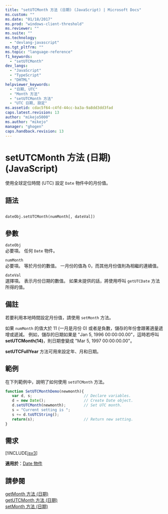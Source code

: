 ```yaml
---
title: "setUTCMonth 方法 (日期) (JavaScript) | Microsoft Docs"
ms.custom: ""
ms.date: "01/18/2017"
ms.prod: "windows-client-threshold"
ms.reviewer: ""
ms.suite: ""
ms.technology: 
  - "devlang-javascript"
ms.tgt_pltfrm: ""
ms.topic: "language-reference"
f1_keywords: 
  - "setUTCMonth"
dev_langs: 
  - "JavaScript"
  - "TypeScript"
  - "DHTML"
helpviewer_keywords: 
  - "日期, UTC"
  - "Month 方法"
  - "setUTCMonth 方法"
  - "UTC 日期, 設定"
ms.assetid: cdac5f64-c4fd-44cc-ba3a-9a8dd3dd3fad
caps.latest.revision: 13
author: "mikejo5000"
ms.author: "mikejo"
manager: "ghogen"
caps.handback.revision: 13
---
```

# setUTCMonth 方法 (日期) (JavaScript)
使用全球定位時間 \(UTC\) 設定 `Date` 物件中的月份值。  
  
## 語法  
  
```  
  
dateObj.setUTCMonth(numMonth[, dateVal])   
```  
  
## 參數  
 `dateObj`  
 必要項。  任何 `Date` 物件。  
  
 `numMonth`  
 必要項。  等於月份的數值。  一月份的值為 0，而其他月份值則為相繼的連續值。  
  
 `dateVal`  
 選擇項。  表示月份日期的數值。  如果未提供的話，將使用呼叫 `getUTCDate` 方法所得的值。  
  
## 備註  
 若要利用本地時間設定月份值，請使用 `setMonth` 方法。  
  
 如果 `numMonth` 的值大於 11 \(一月是月份 0\) 或者是負數，儲存的年份會跟著適量遞增或遞減。  例如，儲存的日期如果是 "Jan 5, 1996 00:00:00.00"，這時若呼叫 **setUTCMonth\(14\)**，則日期會變成 "Mar 5, 1997 00:00:00.00"。  
  
 **setUTCFullYear** 方法可用來設定年、月和日期。  
  
## 範例  
 在下列範例中，說明了如何使用 `setUTCMonth` 方法。  
  
```javascript  
function SetUTCMonthDemo(newmonth){  
   var d, s;                       // Declare variables.  
   d = new Date();                 // Create Date object.  
   d.setUTCMonth(newmonth);        // Set UTC month.  
   s = "Current setting is ";  
   s += d.toUTCString();   
   return(s);                      // Return new setting.  
}  
```  
  
## 需求  
 [!INCLUDE[jsv3](../../javascript/reference/includes/jsv3-md.md)]  
  
 **適用於**：[Date 物件](../../javascript/reference/date-object-javascript.md)  
  
## 請參閱  
 [getMonth 方法 \(日期\)](../../javascript/reference/getmonth-method-date-javascript.md)   
 [getUTCMonth 方法 \(日期\)](../../javascript/reference/getutcmonth-method-date-javascript.md)   
 [setMonth 方法 \(日期\)](../../javascript/reference/setmonth-method-date-javascript.md)